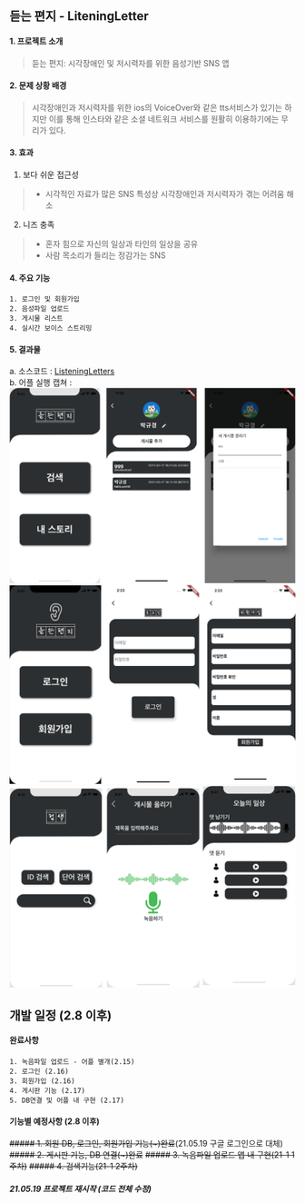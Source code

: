 ## 듣는 편지 - LiteningLetter
#### 1. 프로젝트 소개
> 듣는 편지: 시각장애인 및 저시력자를 위한 음성기반 SNS 앱
#### 2. 문제 상황 배경
> 시각장애인과 저시력자를 위한 ios의 VoiceOver와 같은 tts서비스가 있기는 하지만 이를 통해 인스타와 같은 소셜 네트워크 서비스를 원활히 이용하기에는 무리가 있다.

#### 3. 효과
1) 보다 쉬운 접근성
> - 시각적인 자료가 많은 SNS 특성상 시각장애인과 저시력자가 겪는 어려움 해소
2) 니즈 충족
> - 혼자 힘으로 자신의 일상과 타인의 일상을 공유
> - 사람 목소리가 들리는 정감가는 SNS

#### 4. 주요 기능
    1. 로그인 및 회원가입
    2. 음성파일 업로드
    3. 게시물 리스트
    4. 실시간 보이스 스트리밍
    
#### 5. 결과물
a. 소스코드 : [ListeningLetters](https://github.com/Ohgyuchan/MarkMakers/tree/master/ex_widget)  
b. 어플 실행 캡쳐 :
![title](./assets/images/mm_img/LL1.png)  
![title](./assets/images/mm_img/LL2.png)  
![title](./assets/images/mm_img/LL3.png)  

## 개발 일정 (2.8 이후)

#### 완료사항
    1. 녹음파일 업로드 - 어플 별개(2.15)
    2. 로그인 (2.16)
    3. 회원가입 (2.16)
    4. 게시판 기능 (2.17)
    5. DB연결 및 어플 내 구현 (2.17)


#### 기능별 예정사항 (2.8 이후)
~~##### 1. 회원 DB, 로그인, 회원가입 기능(~)완료~~(21.05.19 구글 로그인으로 대체)
~~##### 2. 게시판 기능, DB 연결(~)완료~~
~~##### 3. 녹음파일 업로드 앱 내 구현(21-1 1주차)~~
~~##### 4. 검색기능(21-1 2주차)~~
##### 21.05.19 프로젝트 재시작 (코드 전체 수정)
